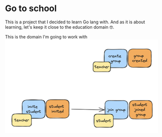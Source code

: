 # Go to school
This is a project that I decided to learn Go lang with. And as it is about learning, let's keep it close to the education domain 🤓.

This is the domain I'm going to work with
![domain](./docs/design.png)
